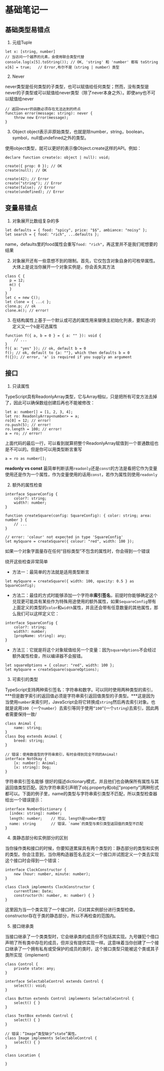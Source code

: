 # 基础笔记一

## 基础类型易错点

1. 元组Tuple

```
let x: [string, number]
// 当访问一个越界的元素，会使用联合类型代替
console.log(x[5].toString()); // OK, 'string' 和 'number' 都有 toString
x[6] = true;   // Error,布尔不是（string | number）类型
```

2. Never

never类型是任何类型的子类型，也可以赋值给任何类型；然而，没有类型是never的子类型或可以赋值给never类型（除了never本身之外）。即使any也不可以赋值给never

```
// 返回never的函数必须存在无法达到的终点
function error(message: string): never {
    throw new Error(message);
}

```

3. Object
object表示非原始类型，也就是除number，string，boolean，symbol，null或undefined之外的类型。

使用object类型，就可以更好的表示像Object.create这样的API。例如：

```
declare function create(o: object | null): void;

create({ prop: 0 }); // OK
create(null); // OK

create(42); // Error
create("string"); // Error
create(false); // Error
create(undefined); // Error
```

## 变量易错点

1. 对象展开比数组复杂的多

```
let defaults = { food: "spicy", price: "$$", ambiance: "noisy" };
let search = { food: "rich", ...defaults };
```

name，defaults里的food属性会重写`food: "rich"`，再这里并不是我们呢想要的结果

2.  对象展开还有一些意想不到的限制。首先，它仅包含对象自身的可枚举属性。大体上是说当你展开一个对象实例是，你会丢失其方法

```
class C {
  p = 12;
  m() {
  }
}
let c = new C();
let clone = { ...c };
clone.p; // ok
clone.m(); // error!

```

3. 在结构属性上基于一个默认或可选的属性用来替换主初始化列表，要知道`C`的定义又一个`b`是可选属性

```
function f({ a, b = 0 } = { a: "" }): void {
    // ...
}
f({ a: "yes" }); // ok, default b = 0
f(); // ok, default to {a: ""}, which then defaults b = 0
f({}); // error, 'a' is required if you supply an argument
```

## 接口

1. 只读属性

TypeScript具有ReadonlyArray<T>类型，它与Array<T>相似，只是把所有可变方法去掉了，因此可以确保数组创建后再也不能被修改：

```
let a: number[] = [1, 2, 3, 4];
let ro: ReadonlyArray<number> = a;
ro[0] = 12; // error!
ro.push(5); // error!
ro.length = 100; // error!
a = ro; // error!
```

上面代码的最后一行，可以看到就算把整个ReadonlyArray赋值到一个普通数组也是不可以的。但是你可以用类型断言重写

```
a = ro as number[];
```


**readonly vs const**
最简单判断该用`readonly`还是`const`的方法是看把它作为变量使用还是作为一个属性，作为变量使用的话用`const`，若作为属性则使用`readonly`

2. 额外的属性检查

```
interface SquareConfig {
    color?: string;
    width?: number;
}

function createSquare(config: SquareConfig): { color: string; area: number } {
    // ...
}

// error: 'colour' not expected in type 'SquareConfig'
let mySquare = createSquare({ colour: "red", width: 100 });
```

如果一个对象字面量存在任何“目标类型”不包含的属性时，你会得到一个错误

绕开这些检查非常简单

- 方法一：最简单的方法就是适用类型断言

```
let mySquare = createSquare({ width: 100, opacity: 0.5 } as SquareConfig);
```

- 方法二：最佳的方式时能够添加一个字符串**索引签名**，前提时你能够确定这个兑现更可能具有某些作为特殊用途使用的额外属性，如果`SequareConfig`带有上面定义的类型的`color`和`width`属性，并且还会带有任意数量的其他属性，那么我们可以这样定义它：

```
interface SquareConfig {
    color?: string;
    width?: number;
    [propName: string]: any;
}
```

- 方法三：它就是将这个对象赋值给另一个变量：因为`squareOptions`不会经过额外属性检查，所以编译器不会报错。

```
let squareOptions = { colour: "red", width: 100 };
let mySquare = createSquare(squareOptions);
```


3. 可索引的类型

TypeScript支持两种索引签名：字符串和数字。可以同时使用两种类型的索引，***但是数字索引的返回值必须是字符串索引返回值类型的子类型。***这是因为当使用`number`来索引时，JavaScript会将它转换成`string`然后再去索引对象。也就是说用`100`（一个`number`）去索引等同于使用`“100”`(一个`string`)去索引，因此两者需要保持一致/

```
class Animal {
    name: string;
}
class Dog extends Animal {
    breed: string;
}

// 错误：使用数值型的字符串索引，有时会得到完全不同的Animal!
interface NotOkay {
    [x: number]: Animal;
    [x: string]: Dog;
}
```

字符串索引签名能够 很好的描述dictionary模式，并且他们也会确保所有属性与其返回值类型匹配。因为字符串索引声明了obj.property和obj["property"]两种形式都可以。下面的例子里，name的类型与字符串索引类型不匹配，所以类型检查器给出一个错误提示：

```
interface NumberDictionary {
  [index: string]: number;
  length: number;    // 可以，length是number类型
  name: string       // 错误，`name`的类型与索引类型返回值的类型不匹配
}
```

4. 类静态部分和实例部分的区别

当你操作类和接口的时候，你要知道累屎具有两个类型的：静态部分的类型和实例的类型。你会注意到，当你用构造器签名去定义一个接口并试图定义一个类去实现这个接口时会得到一个错误：

```
interface ClockConstructor {
    new (hour: number, minute: number);
}

class Clock implements ClockConstructor {
    currentTime: Date;
    constructor(h: number, m: number) { }
}
```

这里因为当一个类实现了一个接口时，只对其实例部分进行类型检查。constructor存在于类的静态部分，所以不再检查的范围内。


5. 接口继承类

当接口继承了一个类类型时，它会继承类的成员但不包括其实现。九号嫌犯个借口声明了所有类中存在的成员，但并没有提供实现一样。这意味着当你创建了一个接口继承了一个拥有私有或受保护的成员的类时，这个接口类型只能被这个类或其子类所实现（implement）

```
class Control {
    private state: any;
}

interface SelectableControl extends Control {
    select(): void;
}

class Button extends Control implements SelectableControl {
    select() { }
}

class TextBox extends Control {
    select() { }
}

// 错误：“Image”类型缺少“state”属性。
class Image implements SelectableControl {
    select() { }
}

class Location {

}
```
